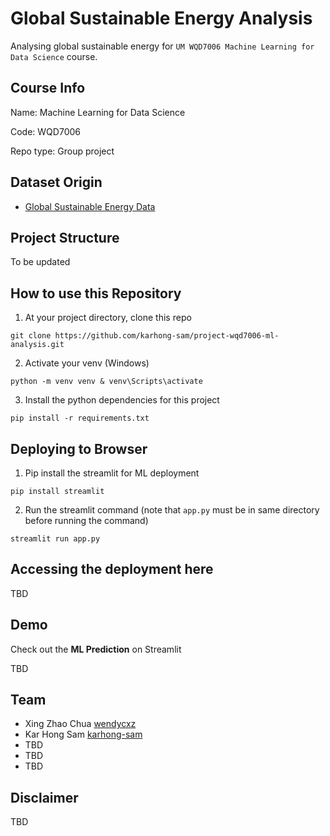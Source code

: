 # Global Sustainable Energy Analysis
Analysing global sustainable energy for `UM WQD7006 Machine Learning for Data Science` course.

## Course Info
Name: Machine Learning for Data Science

Code: WQD7006

Repo type: Group project

## Dataset Origin
- [Global Sustainable Energy Data](https://www.kaggle.com/datasets/anshtanwar/global-data-on-sustainable-energy)

## Project Structure
To be updated

## How to use this Repository

1. At your project directory, clone this repo
```
git clone https://github.com/karhong-sam/project-wqd7006-ml-analysis.git
```
2. Activate your venv (Windows)
```
python -m venv venv & venv\Scripts\activate
```
3. Install the python dependencies for this project
```
pip install -r requirements.txt
```

## Deploying to Browser
1. Pip install the streamlit for ML deployment
```
pip install streamlit
```
2. Run the streamlit command (note that `app.py` must be in same directory before running the command)
```
streamlit run app.py
```

## Accessing the deployment here

TBD

## Demo
Check out the **ML Prediction** on Streamlit

TBD

## Team
- Xing Zhao Chua [wendycxz](https://github.com/wendycxz)
- Kar Hong Sam [karhong-sam](https://github.com/karhong-sam)
- TBD
- TBD
- TBD

## Disclaimer
TBD
